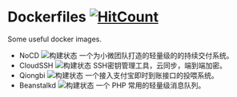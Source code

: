 # Dockerfiles [![HitCount](https://hits.dwyl.com/naiba/Dockerfiles.svg)](https://hits.dwyl.com/naiba/Dockerfiles)

Some useful docker images.

- NoCD ![构建状态](https://github.com/naiba/nocd/workflows/Build%20Docker%20Image/badge.svg) 一个为小微团队打造的轻量级的的持续交付系统。
- CloudSSH ![构建状态](https://github.com/naiba/cloudssh/workflows/goreleaser/badge.svg) SSH密钥管理工具，云同步，端到端加密。
- Qiongbi ![构建状态](https://github.com/naiba/qiongbi/workflows/Build%20Docker%20Image/badge.svg) 一个接入支付宝即时到账接口的投喂系统。
- Beanstalkd ![构建状态](https://github.com/naiba/Dockerfiles/workflows/beanstalkd/badge.svg) 一个 PHP 常用的轻量级消息队列。
